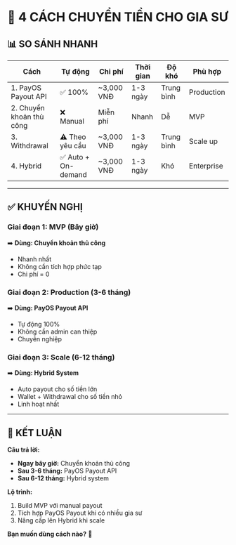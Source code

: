 # 💸 4 CÁCH CHUYỂN TIỀN CHO GIA SƯ

## 📊 SO SÁNH NHANH

| Cách | Tự động | Chi phí | Thời gian | Độ khó | Phù hợp |
|------|---------|--------|-----------|--------|---------|
| 1. PayOS Payout API | ✅ 100% | ~3,000 VNĐ | 1-3 ngày | Trung bình | Production |
| 2. Chuyển khoản thủ công | ❌ Manual | Miễn phí | Nhanh | Dễ | MVP |
| 3. Withdrawal | ⚠️ Theo yêu cầu | ~3,000 VNĐ | 1-3 ngày | Trung bình | Scale up |
| 4. Hybrid | ✅ Auto + On-demand | ~3,000 VNĐ | 1-3 ngày | Khó | Enterprise |

---

## ✅ KHUYẾN NGHỊ

### **Giai đoạn 1: MVP (Bây giờ)**
➡️ **Dùng: Chuyển khoản thủ công**
- Nhanh nhất
- Không cần tích hợp phức tạp
- Chi phí = 0

### **Giai đoạn 2: Production (3-6 tháng)**
➡️ **Dùng: PayOS Payout API**
- Tự động 100%
- Không cần admin can thiệp
- Chuyên nghiệp

### **Giai đoạn 3: Scale (6-12 tháng)**
➡️ **Dùng: Hybrid System**
- Auto payout cho số tiền lớn
- Wallet + Withdrawal cho số tiền nhỏ
- Linh hoạt nhất

---

## 🎯 KẾT LUẬN

**Câu trả lời:**
- **Ngay bây giờ:** Chuyển khoản thủ công
- **Sau 3-6 tháng:** PayOS Payout API
- **Sau 6-12 tháng:** Hybrid system

**Lộ trình:**
1. Build MVP với manual payout
2. Tích hợp PayOS Payout khi có nhiều gia sư
3. Nâng cấp lên Hybrid khi scale

**Bạn muốn dùng cách nào?** 🤔

